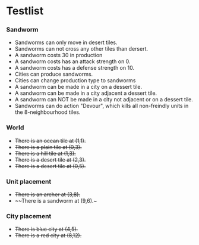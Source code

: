 # Testlist

### Sandworm
* Sandworms can only move in desert tiles.
* Sandworms can not cross any other tiles than dersert.
* A sandworm costs 30 in production
* A sandworm costs has an attack strength on 0.
* A sandworm costs has a defense strength on 10.
* Cities can produce sandworms.
* Cities can change production type to sandworms
* A sandworm can be made in a city on a dessert tile.
* A sandworm can be made in a city adjacent a dessert tile.
* A sandworm can NOT be made in a city not adjacent or on a dessert tile.
* Sandworms can do action "Devour", which kills all non-freindly units in the 8-neighbourhood tiles.


### World
* ~~There is an ocean tile at (1,1).~~
* ~~There is a plain tile at (0,3).~~
* ~~There is a hill tile at (1,3).~~
* ~~There is a desert tile at (2,3).~~
* ~~There is a desert tile at (0,5).~~

### Unit placement
* ~~There is an archer at (3,8).~~
* ~~There is a sandworm at (9,6).~

### City placement
* ~~There is blue city at (4,5).~~
* ~~There is a red city at (8,12).~~
